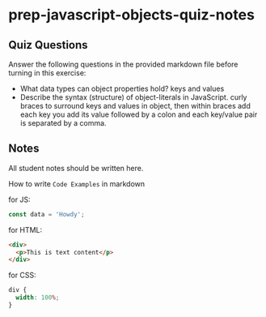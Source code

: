 # prep-javascript-objects-quiz-notes

## Quiz Questions

Answer the following questions in the provided markdown file before turning in this exercise:

- What data types can object properties hold?
  keys and values
- Describe the syntax (structure) of object-literals in JavaScript.
  curly braces to surround keys and values in object, then within braces add each key you add its value followed by a colon and each key/value pair is separated by a comma.

## Notes

All student notes should be written here.

How to write `Code Examples` in markdown

for JS:

```javascript
const data = 'Howdy';
```

for HTML:

```html
<div>
  <p>This is text content</p>
</div>
```

for CSS:

```css
div {
  width: 100%;
}
```
